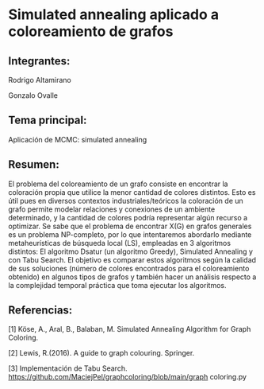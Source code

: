 # Simulated annealing aplicado a coloreamiento de grafos

## Integrantes:

Rodrigo Altamirano

Gonzalo Ovalle

## Tema principal:

Aplicación de MCMC: simulated annealing

## Resumen:

El problema del coloreamiento de un grafo consiste en encontrar la coloración propia que utilice la menor cantidad de colores distintos. Esto es útil pues en diversos contextos industriales/teóricos la coloración de un grafo permite modelar relaciones y conexiones de un ambiente determinado, y la cantidad de colores podría representar algún recurso a optimizar. Se sabe que el problema de encontrar X(G) en grafos generales es un problema NP-completo, por lo que intentaremos abordarlo mediante metaheurísticas de búsqueda local (LS), empleadas en 3 algoritmos distintos: El algoritmo Dsatur (un algoritmo Greedy), Simulated Annealing y con Tabu Search. El objetivo es comparar estos algoritmos según la calidad de sus soluciones (número de colores encontrados para el coloreamiento obtenido) en algunos tipos de grafos y también hacer un análisis respecto a la complejidad temporal práctica que toma ejecutar los algoritmos.

## Referencias:

[1] Köse, A., Aral, B., Balaban, M. Simulated Annealing Algorithm for Graph Coloring.

[2] Lewis, R.(2016). A guide to graph colouring. Springer.

[3]  Implementación de Tabu Search. https://github.com/MaciejPel/graphcoloring/blob/main/graph coloring.py
